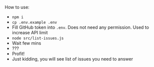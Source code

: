 How to use:

- `npm i`
- `cp .env.example .env`
- Fill GitHub token into `.env`. Does not need any permission. Used to increase API limit
- `node src/list-issues.js`
- Wait few mins
- ???
- Profit!
- Just kidding, you will see list of issues you need to answer
